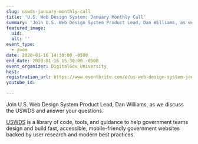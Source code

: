 ```yaml
---
slug: uswds-january-monthly-call
title: 'U.S. Web Design System: January Monthly Call'
summary: 'Join U.S. Web Design System Product Lead, Dan Williams, as we discuss the USWDS and answer your questions&#46;'
featured_image: 
  uid: 
  alt: ''
event_type: 
  - zoom
date: 2020-01-16 14:30:00 -0500
end_date: 2020-01-16 15:30:00 -0500
event_organizer: DigitalGov University
host: 
registration_url: https://www.eventbrite.com/e/us-web-design-system-january-monthly-call-registration-83905173633
youtube_id: 

---
```


Join U.S. Web Design System Product Lead, Dan Williams, as we discuss the USWDS and answer your questions.

[USWDS](https://designsystem.digital.gov/) is a library of code, tools, and guidance to help government teams design and build fast, accessible, mobile-friendly government websites backed by user research and modern best practices. 
